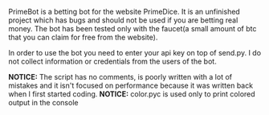 PrimeBot is a betting bot for the website PrimeDice. It is an unfinished project which has bugs and should not be used if you are betting real money. The bot has been tested only with the faucet(a small amount of btc that you can claim for free from the website). 

In order to use the bot you need to enter your api key on top of send.py. I do not collect information or credentials from the users of the bot. 

<strong>NOTICE:</strong> The script has no comments, is poorly written with a lot of mistakes and it isn't focused on performance because it was written back when I first started coding.
<strong>NOTICE:</strong> color.pyc is used only to print colored output in the console 
